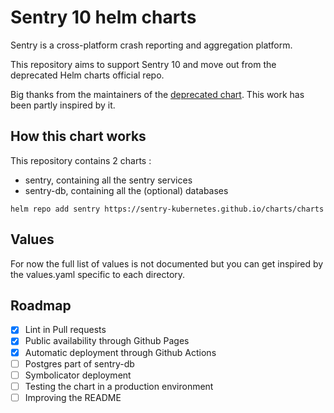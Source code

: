 # Sentry 10 helm charts

Sentry is a cross-platform crash reporting and aggregation platform.

This repository aims to support Sentry 10 and move out from the deprecated Helm charts official repo.

Big thanks from the maintainers of the [deprecated chart](https://github.com/helm/charts/tree/master/stable/sentry). This work has been partly inspired by it.

## How this chart works

This repository contains 2 charts : 
- sentry, containing all the sentry services
- sentry-db, containing all the (optional) databases

`helm repo add sentry https://sentry-kubernetes.github.io/charts/charts`

## Values

For now the full list of values is not documented but you can get inspired by the values.yaml specific to each directory.

## Roadmap

- [X] Lint in Pull requests
- [X] Public availability through Github Pages
- [X] Automatic deployment through Github Actions
- [ ] Postgres part of sentry-db
- [ ] Symbolicator deployment
- [ ] Testing the chart in a production environment
- [ ] Improving the README
